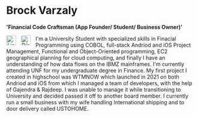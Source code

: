 # Brock Varzaly

**'Financial Code Craftsman (App Founder/ Student/ Business Owner)'**

<p align="center">          
  <a href="https://www.linkedin.com/in/brock-varzaly-014b812aa/">
    <img align="left" alt="LinkedIn Link" width="26px" title="LinkedIn" src="https://cdn.jsdelivr.net/gh/devicons/devicon@latest/icons/linkedin/linkedin-original.svg" style="padding-right:10px;" /></a>
  <a href="https://www.ibm.com/products/cobol-compiler-zos">
    <img align="left" alt="Discord Link" width="26px" title="Discord" src="https://cdn.jsdelivr.net/npm/simple-icons@v13/icons/discord.svg" style="padding-right:10px;"/></a> 
  
</p>


I'm a University Student with specialized skills in Finacial Programming using COBOL, full-stack Andriod and iOS Project Management, Functional and Object-Oriented programming,  EC2 geographical planning for cloud computing, and finally I have an understanding of how data flows on the IBMZ mainframes. I'm currently attending UNF for my undergraduate degree in Finance. My first project I created in highschool was WTMNOW which launched in 2021 on both Andriod and iOS from which I managed a team of developers, with the help of Gajendra & Rajdeep. I was unable to manage it while transitioning to University and decided passed it off to another board member. I currently run a small business with my wife handling International shipping and to door delivery called USTOHOME.
